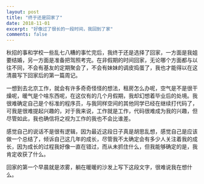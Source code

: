 ```yaml
---
layout: post
title: "终于还是回家了"
date: 2018-11-01
excerpt: "好像过了很长的一段时间，我回到了家"
comments: false
---
```


秋招的事和学校一些乱七八糟的事忙完后，我终于还是选择了回家，一方面是我姐要结婚，另一方面是准备把驾照考完。在非假期的时间回家，无论哪个方面都与以往不同，不会有基友的定期聚会了，不会有妹妹的调皮捣蛋了，我也才能得以在这清晨写下回家后的第一篇周记。

一想到去北京工作，就会有许多奇奇怪怪的想法，租房怎么办呢，空气是不是很干燥呢，暖气是个啥东西呢，在这仅有的几个月假期，我却幻想着毕业后的处境。我很难确定自己是个标准的程序员，与我同样空间的其他同学已经在继续打代码了，可我是很难提起兴趣的，对于我来说，工作就是工作，代码很难成为我的兴趣，但尽管如此，我也确信将之视为工作的我也不会比谁差。

感觉自己的说话不是很有逻辑，因为最近这段日子真是胡思乱想，感觉自己是应该做一个总结了，倾诉自己这几年的成长，尽管我不太确定会有多少人关注着我的成长，因为成长的过程我好像一直在错过，而从未抓住什么，但我能够确定的是，我肯定收获了什么。

回家的第一个早晨就是浓雾，躺在暖暖的沙发上写下这段文字，很难说我在想什么。